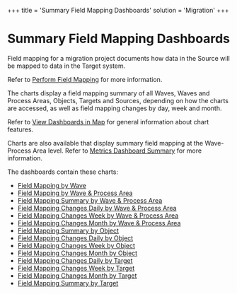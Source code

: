 +++
title = 'Summary Field Mapping Dashboards'
solution = 'Migration'
+++

# Summary Field Mapping Dashboards

Field mapping for a migration project documents how data in the Source
will be mapped to data in the Target system.

Refer to [Perform Field Mapping](Perform_Field_Mapping) for more
information.

The charts display a field mapping summary of all Waves, Waves and
Process Areas, Objects, Targets and Sources, depending on how the charts
are accessed, as well as field mapping changes by day, week and month.

Refer to [View Dashboards in Map](View_Dashboards_in_Map) for
general information about chart features.

Charts are also available that display summary field mapping at the
Wave-Process Area level. Refer to [Metrics Dashboard
Summary](Metrics_Summary_Dashboards) for more information.

The dashboards contain these charts:

  - [Field Mapping by Wave](Field_Mapping_by_Wave)
  - [Field Mapping by Wave & Process
    Area](Field_Mapping_by_Wave_and_Process_Area)
  - [Field Mapping Summary by Wave & Process
    Area](Field_Mapping_Summary_by_Wave_and_Process_Area)
  - [Field Mapping Changes Daily by Wave & Process
    Area](Field_Mapping_Changes_Daily_Wave_Process_Area)
  - [Field Mapping Changes Week by Wave & Process
    Area](Field_Map_Changes_Week_Wave_Process_Area)
  - [Field Mapping Changes Month by Wave & Process
    Area](Field_Map_Changes_Month_Wave_Process_Area)
  - [Field Mapping Summary by
    Object](Field_Mapping_Summary_by_Object)
  - [Field Mapping Changes Daily by
    Object](Field_Mapping_Changes_Daily_by_Object)
  - [Field Mapping Changes Week by
    Object](Field_Mapping_Changes_Week_by_Object)
  - [Field Mapping Changes Month by
    Object](Field_Mapping_Changes_Month_by_Object)
  - [Field Mapping Changes Daily by
    Target](Field_Mapping_Changes_Daily_by_Target)
  - [Field Mapping Changes Week by
    Target](Field_Mapping_Changes_Week_by_Target)
  - [Field Mapping Changes Month by
    Target](Field_Mapping_Changes_Month_by_Target)
  - [Field Mapping Summary by
    Target](Field_Mapping_Summary_by_Target)

